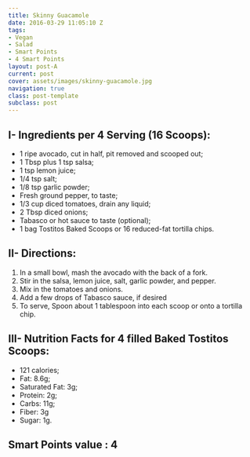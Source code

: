 ```yaml
---
title: Skinny Guacamole
date: 2016-03-29 11:05:10 Z
tags:
- Vegan
- Salad
- Smart Points
- 4 Smart Points
layout: post-A
current: post
cover: assets/images/skinny-guacamole.jpg
navigation: true
class: post-template
subclass: post
---
```


## I- Ingredients per 4 Serving (16 Scoops):

* 1 ripe avocado, cut in half, pit removed and scooped out;
* 1 Tbsp plus 1 tsp salsa;
* 1 tsp lemon juice;
* 1/4 tsp salt;
* 1/8 tsp garlic powder;
* Fresh ground pepper, to taste;
* 1/3 cup diced tomatoes, drain any liquid;
* 2 Tbsp diced onions;
* Tabasco or hot sauce to taste (optional);
* 1 bag Tostitos Baked Scoops or 16 reduced-fat tortilla chips.

## II- Directions:

1. In a small bowl, mash the avocado with the back of a fork.
1. Stir in the salsa, lemon juice, salt, garlic powder, and pepper.
1. Mix in the tomatoes and onions.
1. Add a few drops of Tabasco sauce, if desired
1. To serve, Spoon about 1 tablespoon into each scoop or onto a tortilla chip.

## III- Nutrition Facts for 4 filled Baked Tostitos Scoops:

* 121 calories;
* Fat: 8.6g;
* Saturated Fat: 3g;
* Protein: 2g;
* Carbs: 11g;
* Fiber: 3g
* Sugar: 1g.

## Smart Points value : 4